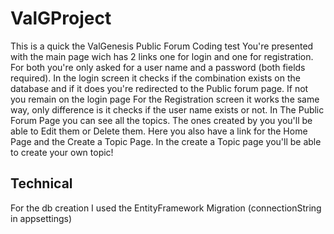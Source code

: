 # ValGProject
This is a quick the ValGenesis Public Forum Coding test
You're presented with the main page wich has 2 links one for login and one for registration.
For both you're only asked for a user name and a password (both fields required).
In the login screen it checks if the combination exists on the database and if it does you're redirected to the Public forum page. If not you remain on the login page
For the Registration screen it works the same way, only difference is it checks if the user name exists or not.
In The Public Forum Page you can see all the topics. The ones created by you you'll be able to Edit them or Delete them.
Here you also have a link for the Home Page and the Create a Topic Page.
In the create a Topic page you'll be able to create your own topic!

## Technical
For the db creation I used the EntityFramework Migration (connectionString in appsettings)
